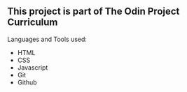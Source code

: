 ## This project is part of The Odin Project Curriculum

Languages and Tools used:
- HTML
- CSS
- Javascript
- Git
- Github
